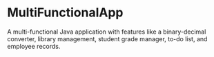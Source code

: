 # MultiFunctionalApp
A multi-functional Java application with features like a binary-decimal converter, library management, student grade manager, to-do list, and employee records.
